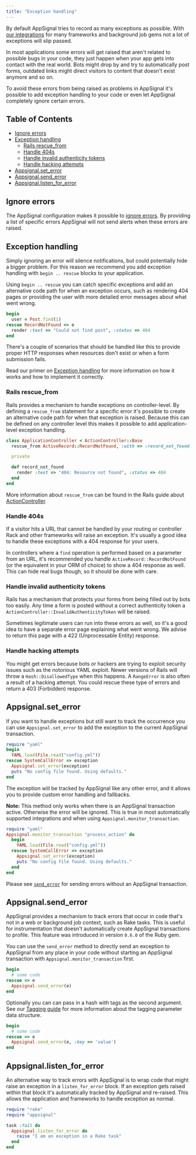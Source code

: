 ```yaml
---
title: "Exception handling"
---
```


By default AppSignal tries to record as many exceptions as possible. With [our
integrations](/ruby/integrations/index.html) for many frameworks and background
job gems not a lot of exceptions will slip passed.

In most applications some errors will get raised that aren't related to
possible bugs in your code, they just happen when your app gets into contact
with the real world. Bots might drop by and try to automatically post forms,
outdated links might direct visitors to content that doesn't exist anymore and
so on.

To avoid these errors from being raised as problems in AppSignal it's possible
to add exception handling to your code or even let AppSignal completely ignore
certain errors.

## Table of Contents

- [Ignore errors](#ignore-errors)
- [Exception handling](#exception-handling)
  - [Rails rescue_from](#rails-rescue_from)
  - [Handle 404s](#handle-404s)
  - [Handle invalid authenticity tokens](#handle-invalid-authenticity-tokens)
  - [Handle hacking attempts](#handle-hacking-attempts)
- [Appsignal.set_error](#appsignal-set_error)
- [Appsignal.send_error](#appsignal-send_error)
- [Appsignal.listen_for_error](#appsignal-listen_for_error)

## Ignore errors

The AppSignal configuration makes it possible to [ignore
errors](/ruby/configuration/ignore-errors.html). By providing a list of
specific errors AppSignal will not send alerts when these errors are raised.

## Exception handling

Simply ignoring an error will silence notifications, but could potentially hide
a bigger problem. For this reason we recommend you add exception handling with
`begin .. rescue` blocks to your application.

Using `begin .. rescue` you can catch specific exceptions and add an
alternative code path for when an exception occurs, such as rendering 404 pages
or providing the user with more detailed error messages about what went wrong.

```ruby
begin
  user = Post.find(1)
rescue RecordNotFound => e
  render :text => "Could not find post", :status => 404
end
```

There's a couple of scenarios that should be handled like this to provide
proper HTTP responses when resources don't exist or when a form submission
fails.

Read our primer on [Exception
handling](http://blog.appsignal.com/blog/2016/10/18/ruby-magic-exceptions-primer.html)
for more information on how it works and how to implement it correctly.

### Rails rescue_from

Rails provides a mechanism to handle exceptions on controller-level. By
defining a `rescue_from` statement for a specific error it's possible to create
an alternative code path for when that exception is raised. Because this can be
defined on any controller level this makes it possible to add application-level
exception handling.

```ruby
class ApplicationController < ActionController::Base
  rescue_from ActiveRecord::RecordNotFound, :with => :record_not_found

  private

  def record_not_found
    render :text => "404: Resource not found", :status => 404
  end
end
```

More information about `rescue_from` can be found in the Rails guide about
[ActionController](http://guides.rubyonrails.org/action_controller_overview.html#rescue-from).

### Handle 404s

If a visitor hits a URL that cannot be handled by your routing or controller
Rack and other frameworks will raise an exception. It's usually a good idea to
handle these exceptions with a 404 response for your users.

In controllers where a `find` operation is performed based on a parameter from
an URL, it's recommended you handle `ActiveRecord::RecordNotFound` (or the
equivalent in your ORM of choice) to show a 404 response as well. This can hide
real bugs though, so it should be done with care.

### Handle invalid authenticity tokens

Rails has a mechanism that protects your forms from being filled out by
bots too easily. Any time a form is posted without a correct authenticity
token a `ActionController::InvalidAuthenticityToken` will be raised.

Sometimes legitimate users can run into these errors as well, so it's a good
idea to have a separate error page explaining what went wrong. We advise to
return this page with a 422 (Unprocessable Entity) response.

### Handle hacking attempts

You might get errors because bots or hackers are trying to exploit security
issues such as the notorious YAML exploit. Newer versions of Rails will throw a
`Hash::DisallowedType` when this happens. A `RangeError` is also often a result
of a hacking attempt. You could rescue these type of errors and return a 403
(Forbidden) response.

## Appsignal.set_error

If you want to handle exceptions but still want to track the occurrence you can
use `Appsignal.set_error` to add the exception to the current AppSignal
transaction.

```ruby
require "yaml"
begin
  YAML.load(File.read("config.yml"))
rescue SystemCallError => exception
  Appsignal.set_error(exception)
  puts "No config file found. Using defaults."
end
```

The exception will be tracked by AppSignal like any other error, and it allows
you to provide custom error handling and fallbacks.

**Note:** This method only works when there is an AppSignal transaction active.
Otherwise the error will be ignored. This is true in most automatically
supported integrations and when using `Appsignal.monitor_transaction`.

```ruby
require "yaml"
Appsignal.monitor_transaction "process_action" do
  begin
    YAML.load(File.read("config.yml"))
  rescue SystemCallError => exception
    Appsignal.set_error(exception)
    puts "No config file found. Using defaults."
  end
end
```

Please see
[`send_error`](#appsignal-send_error) for sending errors
without an AppSignal transaction.

## Appsignal.send_error

AppSignal provides a mechanism to track errors that occur in code that's not in
a web or background job context, such as Rake tasks. This is useful for
instrumentation that doesn't automatically create AppSignal transactions to
profile. This feature was introduced in version `0.6.0` of the Ruby gem.

You can use the `send_error` method to directly send an exception to AppSignal
from any place in your code without starting an AppSignal transaction with
`Appsignal.monitor_transaction` first.

```ruby
begin
  # some code
rescue => e
  Appsignal.send_error(e)
end
```

Optionally you can can pass in a hash with tags as the second argument. See our
[Tagging guide](tagging.html) for more information about the tagging parameter
data structure.

```ruby
begin
  # some code
rescue => e
  Appsignal.send_error(e, :key => 'value')
end
```

## Appsignal.listen_for_error

An alternative way to track errors with AppSignal is to wrap code that might
raise an exception in a `listen_for_error` block. If an exception gets raised
within that block it's automatically tracked by AppSignal and re-raised. This
allows the application and frameworks to handle exception as normal.

```ruby
require "rake"
require "appsignal"

task :fail do
  Appsignal.listen_for_error do
    raise "I am an exception in a Rake task"
  end
end
```
